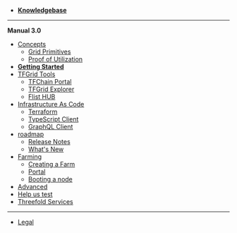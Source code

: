 - [**Knowledgebase**](!@threefold:threefold_home)
-----------
**Manual 3.0**
- [Concepts](manual3_home_new)
    - [Grid Primitives](threefold:tfgrid_primitives)
    - [Proof of Utilization](proof_of_utilization_manual)
- [**Getting Started**](tfgrid3_getstarted)
- [TFGrid Tools](tfgrid_services)
    - [TFChain Portal](tfchain_portal_home)
    - [TFGrid Explorer](explorer_home)
    - [Flist HUB](flist_hub)
- [Infrastructure As Code](manual3_iac_home)
    - [Terraform](@grid3_terraform_home)
    - [TypeScript Client](@grid3_javascript_home)
    - [GraphQL Client](@graphql)
- [roadmap](!@threefold:roadmap_grid)
  - [Release Notes](releasenotes3)
  - [What's New](grid3_new)
- [Farming](create_farm)
  - [Creating a Farm](@create_farm)
  - [Portal](@grid3_tfchain_init)
  - [Booting a node](@booting_node)
- [Advanced](advanced)
- [Help us test](@testing_home)
- [Threefold Services](manual3_tfservices)
------------
- [Legal](!@legal:legal_home)


<!-- - [Definitions & Concepts](@threefold:definitions_concepts) -->
<!-- - [Concepts](grid3_definitions) -->
<!-- - [What you need to know](@grid3_developer_basics) -->
<!-- - [How it works](grid3_howitworks) -->


<!-- - [Howto](tfgrid3_howto)
  - [Planetary Network](@grid3_planetary_network)
  - [Quantum Safe Storage System](@threefold:qsss_home) -->